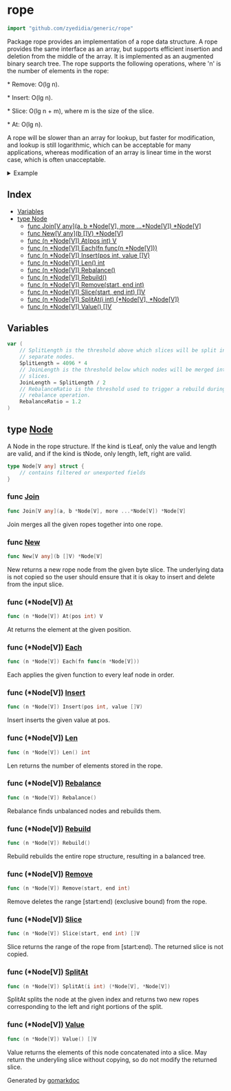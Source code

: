 <!-- Code generated by gomarkdoc. DO NOT EDIT -->

# rope

```go
import "github.com/zyedidia/generic/rope"
```

Package rope provides an implementation of a rope data structure. A rope provides the same interface as an array, but supports efficient insertion and deletion from the middle of the array. It is implemented as an augmented binary search tree. The rope supports the following operations, where 'n' is the number of elements in the rope:

\* Remove: O\(lg n\).

\* Insert: O\(lg n\).

\* Slice: O\(lg n \+ m\), where m is the size of the slice.

\* At: O\(lg n\).

A rope will be slower than an array for lookup, but faster for modification, and lookup is still logarithmic, which can be acceptable for many applications, whereas modification of an array is linear time in the worst case, which is often unacceptable.

<details><summary>Example</summary>
<p>

```go
package main

import (
	"fmt"

	"github.com/zyedidia/generic/rope"
)

func main() {
	r := rope.New[byte]([]byte("hello world"))

	fmt.Println(string(r.At(0)))

	r.Remove(6, r.Len())
	r.Insert(6, []byte("rope"))

	fmt.Println(string(r.Value()))
}
```

#### Output

```
h
hello rope
```

</p>
</details>

## Index

- [Variables](<#variables>)
- [type Node](<#type-node>)
  - [func Join[V any](a, b *Node[V], more ...*Node[V]) *Node[V]](<#func-join>)
  - [func New[V any](b []V) *Node[V]](<#func-new>)
  - [func (n *Node[V]) At(pos int) V](<#func-nodev-at>)
  - [func (n *Node[V]) Each(fn func(n *Node[V]))](<#func-nodev-each>)
  - [func (n *Node[V]) Insert(pos int, value []V)](<#func-nodev-insert>)
  - [func (n *Node[V]) Len() int](<#func-nodev-len>)
  - [func (n *Node[V]) Rebalance()](<#func-nodev-rebalance>)
  - [func (n *Node[V]) Rebuild()](<#func-nodev-rebuild>)
  - [func (n *Node[V]) Remove(start, end int)](<#func-nodev-remove>)
  - [func (n *Node[V]) Slice(start, end int) []V](<#func-nodev-slice>)
  - [func (n *Node[V]) SplitAt(i int) (*Node[V], *Node[V])](<#func-nodev-splitat>)
  - [func (n *Node[V]) Value() []V](<#func-nodev-value>)


## Variables

```go
var (
    // SplitLength is the threshold above which slices will be split into
    // separate nodes.
    SplitLength = 4096 * 4
    // JoinLength is the threshold below which nodes will be merged into
    // slices.
    JoinLength = SplitLength / 2
    // RebalanceRatio is the threshold used to trigger a rebuild during a
    // rebalance operation.
    RebalanceRatio = 1.2
)
```

## type [Node](<https://github.com/zyedidia/generic/blob/master/rope/rope.go#L45-L50>)

A Node in the rope structure. If the kind is tLeaf, only the value and length are valid, and if the kind is tNode, only length, left, right are valid.

```go
type Node[V any] struct {
    // contains filtered or unexported fields
}
```

### func [Join](<https://github.com/zyedidia/generic/blob/master/rope/rope.go#L222>)

```go
func Join[V any](a, b *Node[V], more ...*Node[V]) *Node[V]
```

Join merges all the given ropes together into one rope.

### func [New](<https://github.com/zyedidia/generic/blob/master/rope/rope.go#L55>)

```go
func New[V any](b []V) *Node[V]
```

New returns a new rope node from the given byte slice. The underlying data is not copied so the user should ensure that it is okay to insert and delete from the input slice.

### func \(\*Node\[V\]\) [At](<https://github.com/zyedidia/generic/blob/master/rope/rope.go#L185>)

```go
func (n *Node[V]) At(pos int) V
```

At returns the element at the given position.

### func \(\*Node\[V\]\) [Each](<https://github.com/zyedidia/generic/blob/master/rope/rope.go#L257>)

```go
func (n *Node[V]) Each(fn func(n *Node[V]))
```

Each applies the given function to every leaf node in order.

### func \(\*Node\[V\]\) [Insert](<https://github.com/zyedidia/generic/blob/master/rope/rope.go#L131>)

```go
func (n *Node[V]) Insert(pos int, value []V)
```

Insert inserts the given value at pos.

### func \(\*Node\[V\]\) [Len](<https://github.com/zyedidia/generic/blob/master/rope/rope.go#L66>)

```go
func (n *Node[V]) Len() int
```

Len returns the number of elements stored in the rope.

### func \(\*Node\[V\]\) [Rebalance](<https://github.com/zyedidia/generic/blob/master/rope/rope.go#L242>)

```go
func (n *Node[V]) Rebalance()
```

Rebalance finds unbalanced nodes and rebuilds them.

### func \(\*Node\[V\]\) [Rebuild](<https://github.com/zyedidia/generic/blob/master/rope/rope.go#L231>)

```go
func (n *Node[V]) Rebuild()
```

Rebuild rebuilds the entire rope structure, resulting in a balanced tree.

### func \(\*Node\[V\]\) [Remove](<https://github.com/zyedidia/generic/blob/master/rope/rope.go#L106>)

```go
func (n *Node[V]) Remove(start, end int)
```

Remove deletes the range \[start:end\) \(exclusive bound\) from the rope.

### func \(\*Node\[V\]\) [Slice](<https://github.com/zyedidia/generic/blob/master/rope/rope.go#L151>)

```go
func (n *Node[V]) Slice(start, end int) []V
```

Slice returns the range of the rope from \[start:end\). The returned slice is not copied.

### func \(\*Node\[V\]\) [SplitAt](<https://github.com/zyedidia/generic/blob/master/rope/rope.go#L192>)

```go
func (n *Node[V]) SplitAt(i int) (*Node[V], *Node[V])
```

SplitAt splits the node at the given index and returns two new ropes corresponding to the left and right portions of the split.

### func \(\*Node\[V\]\) [Value](<https://github.com/zyedidia/generic/blob/master/rope/rope.go#L95>)

```go
func (n *Node[V]) Value() []V
```

Value returns the elements of this node concatenated into a slice. May return the underyling slice without copying, so do not modify the returned slice.



Generated by [gomarkdoc](<https://github.com/princjef/gomarkdoc>)
